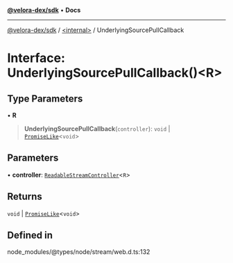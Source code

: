 [**@velora-dex/sdk**](../../README.md) • **Docs**

***

[@velora-dex/sdk](../../globals.md) / [\<internal\>](../README.md) / UnderlyingSourcePullCallback

# Interface: UnderlyingSourcePullCallback()\<R\>

## Type Parameters

• **R**

> **UnderlyingSourcePullCallback**(`controller`): `void` \| [`PromiseLike`](PromiseLike.md)\<`void`\>

## Parameters

• **controller**: [`ReadableStreamController`](../type-aliases/ReadableStreamController.md)\<`R`\>

## Returns

`void` \| [`PromiseLike`](PromiseLike.md)\<`void`\>

## Defined in

node\_modules/@types/node/stream/web.d.ts:132
